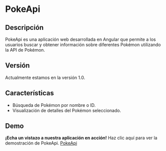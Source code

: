 # PokeApi

## Descripción
PokeApi es una aplicación web desarrollada en Angular que permite a los usuarios buscar y obtener información sobre diferentes Pokémon utilizando la API de Pokémon.

## Versión
Actualmente estamos en la versión 1.0.

## Características
- Búsqueda de Pokémon por nombre o ID.
- Visualización de detalles del Pokémon seleccionado.

## Demo
**¡Echa un vistazo a nuestra aplicación en acción!** Haz clic aquí para ver la demostración de PokeApi.
[PokeApi]([https://poke-api-angular17.netlify.app/])
